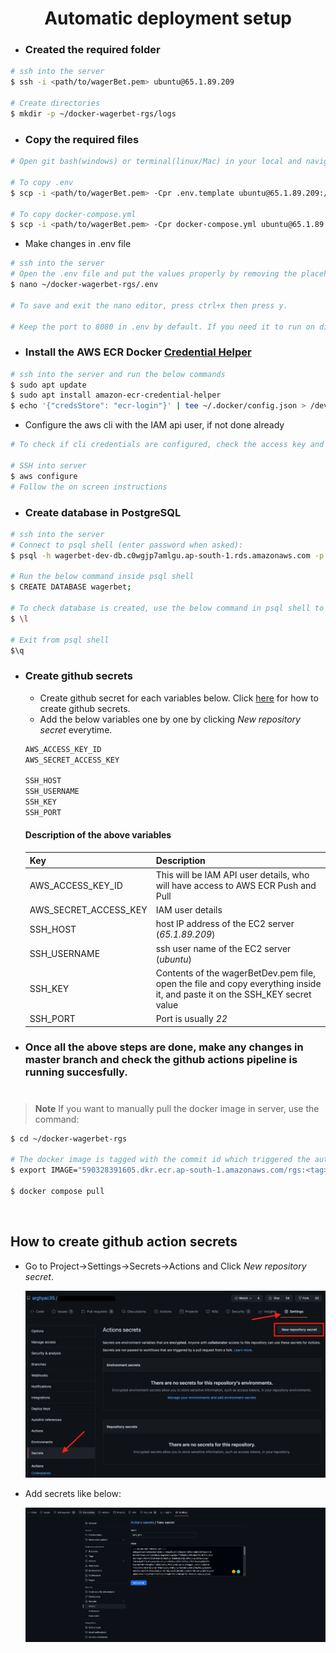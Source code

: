 <h1 align="center">
  Automatic deployment setup
  <br>
</h1>

- ### Created the required folder
```bash
# ssh into the server
$ ssh -i <path/to/wagerBet.pem> ubuntu@65.1.89.209

# Create directories
$ mkdir -p ~/docker-wagerbet-rgs/logs
```

- ### Copy the required files
```bash
# Open git bash(windows) or terminal(linux/Mac) in your local and navigate to the folder where wagerbet-rgs repo is cloned, then run the below command for copying the files using SCP

# To copy .env
$ scp -i <path/to/wagerBet.pem> -Cpr .env.template ubuntu@65.1.89.209:/home/ubuntu/docker-wagerbet-rgs/.env

# To copy docker-compose.yml
$ scp -i <path/to/wagerBet.pem> -Cpr docker-compose.yml ubuntu@65.1.89.209:/home/ubuntu/docker-wagerbet-rgs/docker-compose.yml
```

- Make changes in .env file
```bash
# ssh into the server
# Open the .env file and put the values properly by removing the placeholders
$ nano ~/docker-wagerbet-rgs/.env

# To save and exit the nano editor, press ctrl+x then press y.

# Keep the port to 8080 in .env by default. If you need it to run on different port than 8080, then change on docker-compose file.
```

- ### Install the AWS ECR Docker [Credential Helper](https://github.com/awslabs/amazon-ecr-credential-helper)
```bash
# ssh into the server and run the below commands
$ sudo apt update
$ sudo apt install amazon-ecr-credential-helper
$ echo '{"credsStore": "ecr-login"}' | tee ~/.docker/config.json > /dev/null
```

- Configure the aws cli with the IAM api user, if not done already
```bash
# To check if cli credentials are configured, check the access key and secret access key is added under ~/.aws/credentials and ~/.aws/config have the region value. If any of these are missing then run the below command to configure:

# SSH into server
$ aws configure
# Follow the on screen instructions
```

- ### Create database in PostgreSQL
```bash
# ssh into the server
# Connect to psql shell (enter password when asked):
$ psql -h wagerbet-dev-db.c0wgjp7amlgu.ap-south-1.rds.amazonaws.com -p 5432 -U postgres -W

# Run the below command inside psql shell
$ CREATE DATABASE wagerbet;

# To check database is created, use the below command in psql shell to list all databases
$ \l

# Exit from psql shell
$\q
```

- ### Create github secrets
    - Create github secret for each variables below. Click [here](#How-to-create-github-secrets) for how to create github secrets.
    - Add the below variables one by one by clicking *New repository secret* everytime.
	```bash
	AWS_ACCESS_KEY_ID
	AWS_SECRET_ACCESS_KEY

	SSH_HOST
	SSH_USERNAME
	SSH_KEY
	SSH_PORT
	```
    #### Description of the above variables

    | Key                   | Description                                                                                                                 |
    |-----------------------|-----------------------------------------------------------------------------------------------------------------------------|
    | AWS_ACCESS_KEY_ID     | This will be IAM API user details, who will have access to AWS ECR Push and Pull                                            |
    | AWS_SECRET_ACCESS_KEY | IAM user details                                                                                                            |
    | SSH_HOST              | host IP address of the EC2 server (*65.1.89.209*)                                                                           |
    | SSH_USERNAME          | ssh user name of the EC2 server (*ubuntu*)                                                                                  |
    | SSH_KEY               | Contents of the wagerBetDev.pem file, open the file and copy everything inside it, and paste it on the SSH_KEY secret value |
    | SSH_PORT              | Port is usually *22*                                                                                                        |


- ### Once all the above steps are done, make any changes in master branch and check the github actions pipeline is running succesfully.
<h1></h1>

> **Note**
> If you want to manually pull the docker image in server, use the command:
```bash
$ cd ~/docker-wagerbet-rgs

# The docker image is tagged with the commit id which triggered the automated build, so you can put the commit ID in place of tag.
$ export IMAGE="590328391605.dkr.ecr.ap-south-1.amazonaws.com/rgs:<tag>"

$ docker compose pull
```

<br>

## How to create github action secrets
* Go to Project->Settings->Secrets->Actions and Click *New repository secret*. 

	![secrets](.github/secrets.png?raw=true)
* Add secrets like below:

	![add_secret1](.github/add_secret1.png?raw=true)